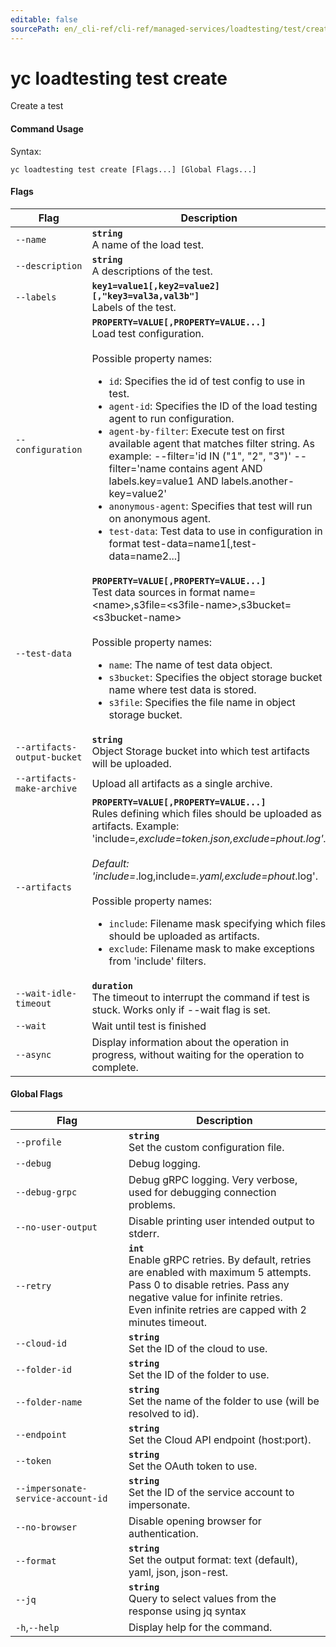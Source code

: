 ```yaml
---
editable: false
sourcePath: en/_cli-ref/cli-ref/managed-services/loadtesting/test/create.md
---
```


# yc loadtesting test create

Create a test

#### Command Usage

Syntax: 

`yc loadtesting test create [Flags...] [Global Flags...]`

#### Flags

| Flag | Description |
|----|----|
|`--name`|<b>`string`</b><br/>A name of the load test.|
|`--description`|<b>`string`</b><br/>A descriptions of the test.|
|`--labels`|<b>`key1=value1[,key2=value2][,"key3=val3a,val3b"]`</b><br/>Labels of the test.|
|`--configuration`|<b>`PROPERTY=VALUE[,PROPERTY=VALUE...]`</b><br/>Load test configuration.<br/><br/>Possible property names:<br/><ul> <li><code>id</code>:     Specifies the id of test config to use in test.</li> <li><code>agent-id</code>:     Specifies the ID of the load testing agent to run configuration.</li> <li><code>agent-by-filter</code>:     Execute test on first available agent that matches filter string. As example: --filter='id IN (&quot;1&quot;, &quot;2&quot;, &quot;3&quot;)' --filter='name contains agent AND labels.key=value1 AND labels.another-key=value2'</li> <li><code>anonymous-agent</code>:     Specifies that test will run on anonymous agent.</li> <li><code>test-data</code>:     Test data to use in configuration in format test-data=name1[,test-data=name2...]</li> </ul>|
|`--test-data`|<b>`PROPERTY=VALUE[,PROPERTY=VALUE...]`</b><br/>Test data sources in format name=\<name\>,s3file=\<s3file-name\>,s3bucket=\<s3bucket-name\><br/><br/>Possible property names:<br/><ul> <li><code>name</code>:     The name of test data object.</li> <li><code>s3bucket</code>:     Specifies the object storage bucket name where test data is stored.</li> <li><code>s3file</code>:     Specifies the file name in object storage bucket.</li> </ul>|
|`--artifacts-output-bucket`|<b>`string`</b><br/>Object Storage bucket into which test artifacts will be uploaded.|
|`--artifacts-make-archive`|Upload all artifacts as a single archive.|
|`--artifacts`|<b>`PROPERTY=VALUE[,PROPERTY=VALUE...]`</b><br/>Rules defining which files should be uploaded as artifacts. Example: 'include=*,exclude=token.json,exclude=phout.log'.<br/><br/>Default: 'include=*.log,include=*.yaml,exclude=phout*.log'.<br/><br/>Possible property names:<br/><ul> <li><code>include</code>:     Filename mask specifying which files should be uploaded as artifacts.</li> <li><code>exclude</code>:     Filename mask to make exceptions from 'include' filters.</li> </ul>|
|`--wait-idle-timeout`|<b>`duration`</b><br/>The timeout to interrupt the command if test is stuck. Works only if --wait flag is set.|
|`--wait`|Wait until test is finished|
|`--async`|Display information about the operation in progress, without waiting for the operation to complete.|

#### Global Flags

| Flag | Description |
|----|----|
|`--profile`|<b>`string`</b><br/>Set the custom configuration file.|
|`--debug`|Debug logging.|
|`--debug-grpc`|Debug gRPC logging. Very verbose, used for debugging connection problems.|
|`--no-user-output`|Disable printing user intended output to stderr.|
|`--retry`|<b>`int`</b><br/>Enable gRPC retries. By default, retries are enabled with maximum 5 attempts.<br/>Pass 0 to disable retries. Pass any negative value for infinite retries.<br/>Even infinite retries are capped with 2 minutes timeout.|
|`--cloud-id`|<b>`string`</b><br/>Set the ID of the cloud to use.|
|`--folder-id`|<b>`string`</b><br/>Set the ID of the folder to use.|
|`--folder-name`|<b>`string`</b><br/>Set the name of the folder to use (will be resolved to id).|
|`--endpoint`|<b>`string`</b><br/>Set the Cloud API endpoint (host:port).|
|`--token`|<b>`string`</b><br/>Set the OAuth token to use.|
|`--impersonate-service-account-id`|<b>`string`</b><br/>Set the ID of the service account to impersonate.|
|`--no-browser`|Disable opening browser for authentication.|
|`--format`|<b>`string`</b><br/>Set the output format: text (default), yaml, json, json-rest.|
|`--jq`|<b>`string`</b><br/>Query to select values from the response using jq syntax|
|`-h`,`--help`|Display help for the command.|
